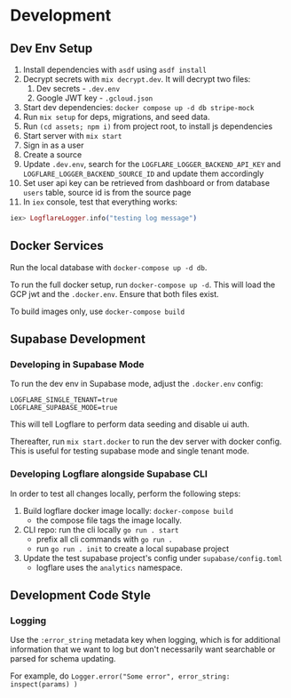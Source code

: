 # Development

## Dev Env Setup

1. Install dependencies with `asdf` using `asdf install`
2. Decrypt secrets with `mix decrypt.dev`. It will decrypt two files:
   1. Dev secrets - `.dev.env`
   2. Google JWT key - `.gcloud.json`
3. Start dev dependencies: `docker compose up -d db stripe-mock`
4. Run `mix setup` for deps, migrations, and seed data.
5. Run `(cd assets; npm i)` from project root, to install js dependencies
6. Start server with `mix start`
7. Sign in as a user
8. Create a source
9. Update `.dev.env`, search for the `LOGFLARE_LOGGER_BACKEND_API_KEY` and `LOGFLARE_LOGGER_BACKEND_SOURCE_ID` and update them accordingly
10. Set user api key can be retrieved from dashboard or from database `users` table, source id is from the source page
11. In `iex` console, test that everything works:

```elixir
iex> LogflareLogger.info("testing log message")
```

## Docker Services

Run the local database with `docker-compose up -d db`.

To run the full docker setup, run `docker-compose up -d`. This will load the GCP jwt and the `.docker.env`. Ensure that both files exist.

To build images only, use `docker-compose build`

## Supabase Development

### Developing in Supabase Mode

To run the dev env in Supabase mode, adjust the `.docker.env` config:

```
LOGFLARE_SINGLE_TENANT=true
LOGFLARE_SUPABASE_MODE=true
```

This will tell Logflare to perform data seeding and disable ui auth.

Thereafter, run `mix start.docker` to run the dev server with docker config. This is useful for testing supabase mode and single tenant mode.

### Developing Logflare alongside Supabase CLI

In order to test all changes locally, perform the following steps:

1. Build logflare docker image locally: `docker-compose build`
   - the compose file tags the image locally.
2. CLI repo: run the cli locally `go run . start`
   - prefix all cli commands with `go run .`
   - run `go run . init` to create a local supabase project
3. Update the test supabase project's config under `supabase/config.toml`
   - logflare uses the `analytics` namespace.

## Development Code Style

### Logging

Use the `:error_string` metadata key when logging, which is for additional information that we want to log but don't necessarily want searchable or parsed for schema updating.

For example, do `Logger.error("Some error", error_string: inspect(params) )`
